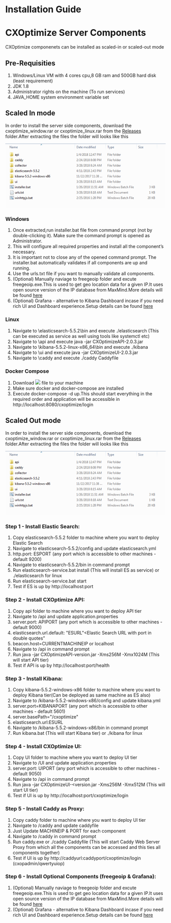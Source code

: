 # Installation Guide

#	CXOptimize Server Components

CXOptimize componenets can be installed as scaled-in or scaled-out mode

##	Pre-Requisities
1.  Windows/Linux VM with 4 cores cpu,8 GB ram and 500GB hard disk (least requirement)
2.  JDK 1.8
3.  Administrator rights on the machine (To run services)
4.  JAVA_HOME system environment variable set

	
##	Scaled In mode

In order to install the server side components, download the cxoptimize_window.rar or cxoptimize_linux.rar from the [Releases](https://github.com/Cognizant-Digital-Engineering-PACE/CXOptimize/releases/tag/v2.0.3) folder.After extracting the files the folder will looks like this
	
![](/Documents/images/installpackage.png "CXOptimize components")

###	Windows
1.  Once extracted,run installer.bat file from command prompt (not by double-clicking it). Make sure the command prompt is opened as Administrator.
2.  This will configure all required properties and install all the component’s necessary.
3.  It is important not to close any of the opened command prompt. The installer.bat automatically validates if all components are up and running.
4.  Use the urls.txt file if you want to manually validate all components.
5.	(Optional) Manually naviage to freegeoip folder and excute freegeoip.exe.This is used to get geo location data for a given IP.It uses open source version of the IP database from MaxMind.More details will be found [here](https://github.com/fiorix/freegeoip)
6.	(Optional) Grafana - alternative to Kibana Dashboard incase if you need rich UI and Dashboard experience.Setup details can be found [here](https://github.com/grafana/grafana)

###	Linux
1.	Navigate to \elasticsearch-5.5.2\bin and execute ./elasticsearch (This can be executed as service as well using tools like systemctl etc)
2.	Navigate to \api and execute java -jar CXOptimizeAPI-2.0.3.jar
3.	Navigate to \kibana-5.5.2-linux-x86_64\bin and execute ./kibana
4.	Navigate to \ui and execute java -jar CXOptimizeUI-2.0.3.jar
5.	Navigate to \caddy and execute ./caddy Caddyfile

### Docker Compose
1. Download ![](/docker-compse.yml) file to your machine
2. Make sure docker and docker-compose are installed
3. Execute docker-compose -d up.This should start everything in the required order and application will be accessible in http://localhost:8080/cxoptimize/login
	
##	Scaled Out mode
In order to install the server side components, download the cxoptimize_window.rar or cxoptimize_linux.rar from the [Releases](https://github.com/Cognizant-Digital-Engineering-PACE/CXOptimize/releases/tag/v2.0.3) folder.After extracting the files the folder will looks like this

![](/Documents/images/installpackage.png "CXOptimize components") 
 
### Step 1 - Install Elastic Search:
1.  Copy elasticsearch-5.5.2 folder to machine where you want to deploy Elastic Search
2.  Navigate to elasticsearch-5.5.2/config and update elasticsearch.yml
3.  http.port: ESPORT (any port which is accessible to other machines - default 9200) 
4.  Navigate to elasticsearch-5.5.2/bin in command prompt
5.  Run elasticsearch-service.bat install (This will install ES as service) or ./elasticsearch for linux
6.  Run elasticsearch-service.bat start
7.  Test if ES is up by http://localhost:port

### Step 2 - Install CXOptimize API:
1.   Copy api folder to machine where you want to deploy API tier
2.   Navigate to /api and update application.properties
3.   server.port: APIPORT (any port which is accessible to other machines - default 9000)
4.   elasticsearch.url.default: "ESURL"<Elastic Search URL with port in double quotes”
5.   beacon.host=CURRENTMACHINEIP or localhost
6.   Navigate to /api in command prompt
7.   Run java -jar CXOptimizeAPI-version.jar -Xms256M -Xmx1024M (This will start API tier)
8.   Test if API is up by http://localhost:port/health

### Step 3 - Install Kibana:
1.   Copy kibana-5.5.2-windows-x86 folder to machine where you want to deploy Kibana tier(Can be deployed as same machine as ES also)
2.   Navigate to /kibana-5.5.2-windows-x86/config and update kibana.yml
3.   server.port=KIBANAPORT (any port which is accessible to other machines - default 5601)
4.   server.basePath="/cxoptimize"
5.   elasticsearch.url:ESURL
6.   Navigate to /kibana-5.5.2-windows-x86/bin in command prompt
7.   Run kibana.bat (This will start Kibana tier) or ./kibana for linux

### Step 4 - Install CXOptimize UI:
1.   Copy UI folder to machine where you want to deploy UI tier
2.   Navigate to /UI and update application.properties
3.   server.port: UIPORT (any port which is accessible to other machines - default 9050)
4.   Navigate to /api in command prompt
5.   Run java -jar CXOptimizeUI-<version.jar -Xms256M -Xmx512M (This will start UI tier)
6.   Test if UI is up by http://localhost:port/cxoptimize/login

### Step 5 - Install Caddy as Proxy:
1.   Copy caddy folder to machine where you want to deploy UI tier
2.   Navigate to /caddy and update caddyfile
3.   Just Update MACHINEIP & PORT for each component
4.   Navigate to /caddy in command prompt
5.   Run caddy.exe or ./caddy Caddyfile (This will start Caddy Web Server Proxy from which all the components can be accessed and this ties all components together)
6.   Test if UI is up by http://caddyurl:caddyport/cxoptimize/login (cxopadmin/qwertyuiop)

### Step 6 - Install Optional Components (freegeoip & Grafana):
1.	(Optional) Manually naviage to freegeoip folder and excute freegeoip.exe.This is used to get geo location data for a given IP.It uses open source version of the IP database from MaxMind.More details will be found [here](https://github.com/fiorix/freegeoip)
2.	(Optional) Grafana - alternative to Kibana Dashboard incase if you need rich UI and Dashboard experience.Setup details can be found [here](https://github.com/grafana/grafana)

